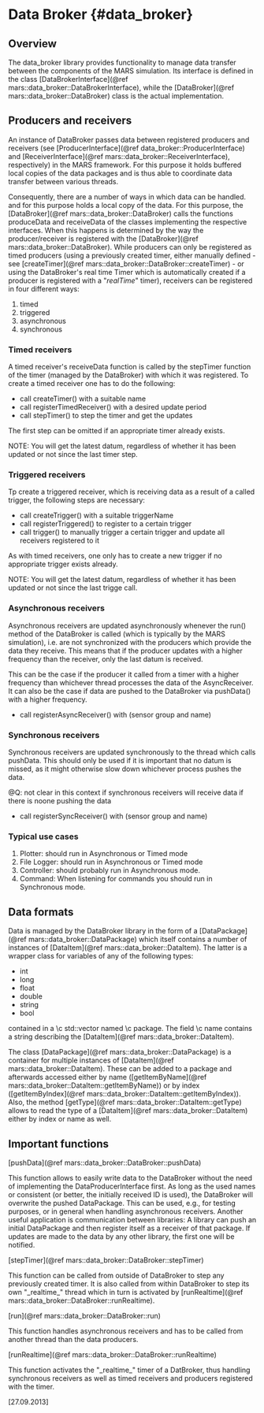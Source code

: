 Data Broker {#data_broker}
===========

## Overview

The data\_broker library provides functionality to manage data transfer between the components of the MARS simulation. Its interface is defined in the class [DataBrokerInterface](@ref mars::data_broker::DataBrokerInterface), while the [DataBroker](@ref mars::data_broker::DataBroker) class is the actual implementation.

## Producers and receivers

An instance of DataBroker passes data between registered producers and receivers (see [ProducerInterface](@ref data_broker::ProducerInterface) and [ReceiverInterface](@ref mars::data_broker::ReceiverInterface), respectively) in the MARS framework. For this purpose it holds buffered local copies of the data packages and is thus able to coordinate data transfer between various threads.

Consequently, there are a number of ways in which data can be handled. and for this purpose holds a local copy of the data.  For this purpose, the [DataBroker](@ref mars::data_broker::DataBroker) calls the functions produceData and receiveData of the classes implementing the respective interfaces. When this happens is determined by the way the producer/receiver is registered with the [DataBroker](@ref mars::data_broker::DataBroker). While producers can only be registered as timed producers (using a previously created timer, either manually defined - see [createTimer](@ref mars::data_broker::DataBroker::createTimer) - or using the DataBroker's real time Timer which is automatically created if a producer is registered with a "_realTime_" timer), receivers can be registered in four different ways:

1. timed
2. triggered
3. asynchronous
4. synchronous

### Timed receivers

A timed receiver's receiveData function is called by the stepTimer function of the timer (managed by the DataBroker) with which it was registered. To create a timed receiver one has to do the following:

- call createTimer() with a suitable name
- call registerTimedReceiver() with a desired update period
- call stepTimer() to step the timer and get the updates

The first step can be omitted if an appropriate timer already exists.

NOTE: You will get the latest datum, regardless of whether it has been updated or not since the last timer step.

### Triggered receivers

Tp create a triggered receiver, which is receiving data as a result of a called trigger, the following steps are necessary:

- call createTrigger() with a suitable triggerName
- call registerTriggered() to register to a certain trigger
- call trigger() to manually trigger a certain trigger and update 
  all receivers registered to it
  
As with timed receivers, one only has to create a new trigger if no appropriate trigger exists already.

NOTE: You will get the latest datum, regardless of whether it has been updated or not since the last trigge call.

### Asynchronous receivers

Asynchronous receivers are updated asynchronously whenever the run() method of the DataBroker is called (which is typically by the MARS simulation), i.e. are not synchronized with the producers which provide the data they receive. This means that if the producer updates with a higher frequency than the receiver, only the last datum is received.

This can be the case if the producer it called from a timer with a higher frequency than whichever thread processes the data of the AsyncReceiver. It can also be the case if data are pushed to the DataBroker via pushData() with a higher frequency.

- call registerAsyncReceiver() with (sensor group and name)
  
### Synchronous receivers

Synchronous receivers are updated synchronously to the thread which calls pushData. This should only be used if it is important that no datum is missed, as it might otherwise slow down whichever process pushes the data.

@Q: not clear in this context if synchronous receivers will receive data if there is noone pushing the data

- call registerSyncReceiver() with (sensor group and name)

### Typical use cases

1) Plotter:
   should run in Asynchronous or Timed mode
2) File Logger:
   should run in Asynchronous or Timed mode
3) Controller:
   should probably run in Asynchronous mode.
4) Command:
   When listening for commands you should run in Synchronous mode.


## Data formats

Data is managed by the DataBroker library in the form of a [DataPackage](@ref mars::data_broker::DataPackage) which itself contains a number of instances of [DataItem](@ref mars::data_broker::DataItem). The latter is a wrapper class for variables of any of the following types:

- int
- long
- float
- double
- string
- bool

contained in a \c std::vector named \c package. The field \c name contains a string describing the [DataItem](@ref mars::data_broker::DataItem).

The class [DataPackage](@ref mars::data_broker::DataPackage) is a container for multiple instances of [DataItem](@ref mars::data_broker::DataItem). These can be added to a package and afterwards accessed either by name ([getItemByName](@ref mars::data_broker::DataItem::getItemByName)) or by index ([getItemByIndex](@ref mars::data_broker::DataItem::getItemByIndex)). Also, the method [getType](@ref mars::data_broker::DataItem::getType) allows to read the type of a [DataItem](@ref mars::data_broker::DataItem) either by index or name as well.


## Important functions

[pushData](@ref mars::data_broker::DataBroker::pushData)

This function allows to easily write data to the DataBroker without the need of implementing the DataProducerInterface first. As long as the used names or consistent (or better, the initially received ID is used), the DataBroker will overwrite the pushed DataPackage. This can be used, e.g., for testing purposes, or in general when handling asynchronous receivers.
Another useful application is communication between libraries: A library can push an initial DataPackage and then register itself as a receiver of that package. If updates are made to the data by any other library, the first one will be notified.


[stepTimer](@ref mars::data_broker::DataBroker::stepTimer)

This function can be called from outside of DataBroker to step any previously created timer. It is also called from within DataBroker to step its own "\_realtime\_" thread which in turn is activated by [runRealtime](@ref mars::data_broker::DataBroker::runRealtime).


[run](@ref mars::data_broker::DataBroker::run)

This function handles asynchronous receivers and has to be called from another thread than the data producers.


[runRealtime](@ref mars::data_broker::DataBroker::runRealtime)

This function activates the "\_realtime\_" timer of a DatBroker, thus handling synchronous receivers as well as timed receivers and producers registered with the timer.


\[27.09.2013\]





